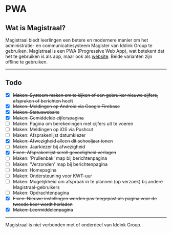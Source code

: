 # PWA
## Wat is Magistraal?
Magistraal biedt leerlingen een betere en modernere manier om het administratie- en communicatiesysteem Magister van Iddink Group te gebruiken. Magistraal is een PWA (Progressive Web App), wat betekent dat het te gebruiken is als app, maar ook als [website](https://tjalling.net/magistraal/). Beide varianten zijn offline te gebruiken.

---

## Todo
- [x] ~~Maken: Systeem maken om te kijken of een gebruiker nieuwe cijfers, afspraken of berichten heeft~~
- [x] ~~Maken: Meldingen op Android via Google Firebase~~
- [x] ~~Maken: Statuswebsite~~
- [x] ~~Maken: Gemiddelde cijferspagina~~
- [ ] Maken: Pagina om berekeningen met cijfers uit te voeren
- [ ] Maken: Meldingen op iOS via Pushcut
- [ ] Maken: Afsprakenlijst datumkiezer
- [x] ~~Maken: Afwezigheid alleen dit schooljaar tonen~~
- [ ] Maken: Jaarkiezer bij afwezigheid
- [x] ~~Fixen: Afsprakenlijst scroll gevoeligheid verlagen~~
- [ ] Maken: 'Prullenbak' map bij berichtenpagina
- [ ] Maken: 'Verzonden' map bij berichtenpagina
- [ ] Maken: Homepagina
- [ ] Maken: Ondersteuning voor KWT-uur
- [ ] Maken: Mogelijkheid om afspraak in te plannen (op verzoek) bij andere Magistraal-gebruikers
- [ ] Maken: Opdrachtenpagina
- [x] ~~Fixen: Nieuwe instellingen worden pas toegepast als pagina voor de tweede keer wordt herladen~~
- [x] ~~Maken: Leermiddelenpagina~~

---

Magistraal is niet verbonden met of onderdeel van Iddink Group.
